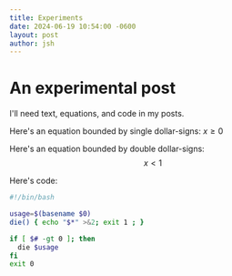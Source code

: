 ```yaml
---
title: Experiments
date: 2024-06-19 10:54:00 -0600
layout: post
author: jsh
---
```

# An experimental post

I'll need text, equations, and code in my posts.

Here's an equation bounded by single dollar-signs: $x \geq 0$

Here's an equation bounded by double dollar-signs: $$x \lt 1$$

Here's code:
```bash
#!/bin/bash

usage=$(basename $0)
die() { echo "$*" >&2; exit 1 ; }

if [ $# -gt 0 ]; then
  die $usage
fi
exit 0
```
